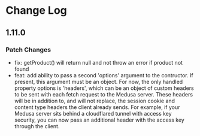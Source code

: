 # Change Log

## 1.11.0

### Patch Changes

- fix: getProduct() will return null and not throw an error if product not found
- feat: add ability to pass a second 'options' argument to the contructor.  If present, this argument must be an object.  For now, the only handled property options is 'headers', which can be an object of custom headers to be sent with each fetch request to the Medusa server.  These headers will be in addition to, and will not replace, the session cookie and content type headers the client already sends.  For example, if your Medusa server sits behind a cloudflared tunnel with access key security, you can now pass an additional header with the access key through the client.